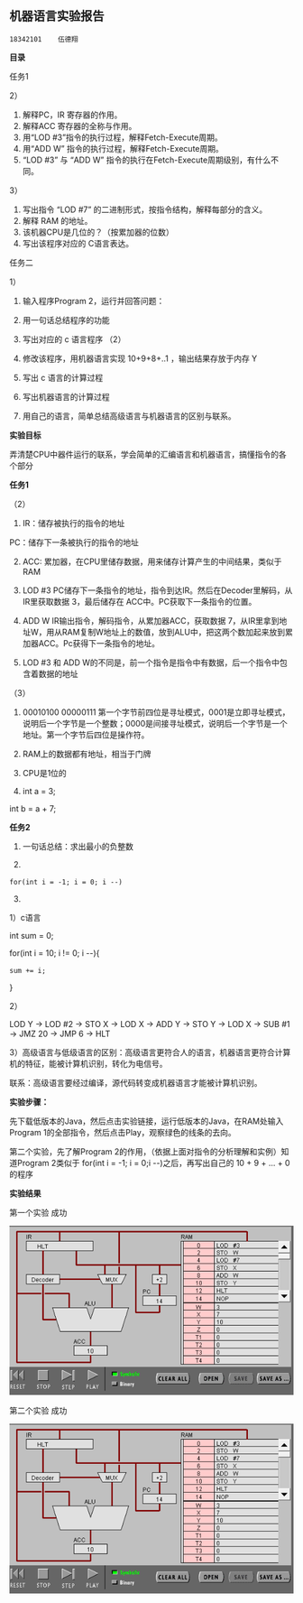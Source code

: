 机器语言实验报告
------
    18342101    伍德翔 

**目录**

任务1

2）

1. 解释PC，IR 寄存器的作用。
2. 解释ACC 寄存器的全称与作用。
3. 用“LOD #3”指令的执行过程，解释Fetch-Execute周期。
4. 用“ADD W” 指令的执行过程，解释Fetch-Execute周期。
5. “LOD #3” 与 “ADD W” 指令的执行在Fetch-Execute周期级别，有什么不同。

3）
1. 写出指令 “LOD #7” 的二进制形式，按指令结构，解释每部分的含义。
2. 解释 RAM 的地址。
3. 该机器CPU是几位的？（按累加器的位数）
4. 写出该程序对应的 C语言表达。

任务二

1）
1. 输入程序Program 2，运行并回答问题：
2. 用一句话总结程序的功能
3. 写出对应的 c 语言程序
（2）

1. 修改该程序，用机器语言实现 10+9+8+..1 ，输出结果存放于内存 Y
2. 写出 c 语言的计算过程
3. 写出机器语言的计算过程
4. 用自己的语言，简单总结高级语言与机器语言的区别与联系。


**实验目标**

弄清楚CPU中器件运行的联系，学会简单的汇编语言和机器语言，搞懂指令的各个部分


**任务1**

（2）

1. IR：储存被执行的指令的地址

PC：储存下一条被执行的指令的地址

2. ACC: 累加器，在CPU里储存数据，用来储存计算产生的中间结果，类似于RAM

3. LOD #3 PC储存下一条指令的地址，指令到达IR。然后在Decoder里解码，从IR里获取数据 3，最后储存在 ACC中。PC获取下一条指令的位置。

4. ADD W IR输出指令，解码指令，从累加器ACC，获取数据 7，从IR里拿到地址W，用从RAM复制W地址上的数值，放到ALU中，把这两个数加起来放到累加器ACC。Pc获得下一条指令的地址。

5. LOD #3 和 ADD W的不同是，前一个指令是指令中有数据，后一个指令中包含着数据的地址

（3）

1. 00010100 00000111
第一个字节前四位是寻址模式，0001是立即寻址模式，说明后一个字节是一个整数；0000是间接寻址模式，说明后一个字节是一个地址。第一个字节后四位是操作符。

2. RAM上的数据都有地址，相当于门牌

3. CPU是1位的

4. int a = 3;

int b = a + 7;

**任务2**

1. 一句话总结：求出最小的负整数

2.    

    for(int i = -1; i = 0; i --)

3. 

1）c语言

int sum = 0;

for(int i = 10; i != 0; i --){

    sum += i;

}

2）

 LOD Y -> LOD #2 ->  STO X -> LOD X -> ADD Y -> STO  Y -> LOD X -> SUB #1 -> JMZ 20 -> JMP  6 -> HLT

3）高级语言与低级语言的区别：高级语言更符合人的语言，机器语言更符合计算机的特征，能被计算机识别，转化为电信号。

联系：高级语言要经过编译，源代码转变成机器语言才能被计算机识别。


**实验步骤：**

先下载低版本的Java，然后点击实验链接，运行低版本的Java，在RAM处输入Program 1的全部指令，然后点击Play，观察绿色的线条的去向。

第二个实验，先了解Program 2的作用，（依据上面对指令的分析理解和实例）知道Program 2类似于 for(int i = -1; i = 0;i --)之后，再写出自己的 10 + 9 + ... + 0 的程序

**实验结果**

第一个实验 成功

 ![](images/CPU.png)

第二个实验 成功

![](images/CPU.png)


